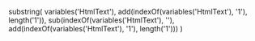 substring(
    variables('HtmlText'),
    add(indexOf(variables('HtmlText'), '<td>1</td>'), length('<td>1</td>')),
    sub(indexOf(variables('HtmlText'), '</tr></tbody>'), add(indexOf(variables('HtmlText'), '<td>1</td>'), length('<td>1</td>')))
)
